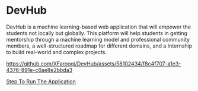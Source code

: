 # DevHub
DevHub is a machine learning-based web application that will empower the students not locally but globally. This platform will help students in getting mentorship through a machine learning model and professional community members, a well-structured roadmap for different domains, and a Internship to build real-world and complex projects.




https://github.com/XFarooqi/DevHub/assets/58102434/f8c4f707-a1e3-4376-891e-c6ae8e2bbda3



[Step To Run The Application](https://docs.google.com/document/d/1TXQHeP7tBWH_LTLDutj4VmGT6dTUmwK_EkfsvJoiKRk/edit?usp=sharing)
